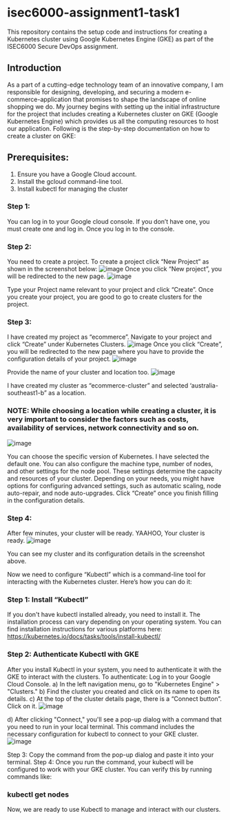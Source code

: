# isec6000-assignment1-task1
This repository contains the setup code and instructions for creating a Kubernetes cluster using Google Kubernetes Engine (GKE) as part of the ISEC6000 Secure DevOps assignment.

## Introduction
As a part of a cutting-edge technology team of an innovative company, I am responsible for designing, developing, and securing a modern e-commerce-application that promises to shape the landscape of online shopping we do. My journey begins with setting up the initial infrastructure for the project that includes creating a Kubernetes cluster on GKE (Google Kubernetes Engine) which provides us all the computing resources to host our application.
Following is the step-by-step documentation on how to create a cluster on GKE:
## Prerequisites:
1)	Ensure you have a Google Cloud account.
2)	Install the gcloud command-line tool.
3)	Install kubectl for managing the cluster
### Step 1:
You can log in to your Google cloud console. If you don’t have one, you must create one and log in. Once you log in to the console.
### Step 2: 
You need to create a project. To create a project click “New Project” as shown in the screenshot below:
![image](https://github.com/dahalapaar/isec6000-assignment1-task1/assets/112838370/26511642-7f83-4c78-a6d3-ad0ab43efc38)
Once you click “New project”, you will be redirected to the new page. 
![image](https://github.com/dahalapaar/isec6000-assignment1-task1/assets/112838370/ef22c7ca-9c2a-40d1-8f81-990b400110f4)
 
Type your Project name relevant to your project and click “Create”. Once you create your project, you are good to go to create clusters for the project.
### Step 3:
I have created my project as “ecommerce”. Navigate to your project and click “Create” under Kubernetes Clusters.
![image](https://github.com/dahalapaar/isec6000-assignment1-task1/assets/112838370/b6f98b25-6173-454e-86a3-d808e5153a92)
Once you click “Create”, you will be redirected to the new page where you have to provide the configuration details of your project.
![image](https://github.com/dahalapaar/isec6000-assignment1-task1/assets/112838370/76710ac5-3f4d-472c-9ebf-2a0add38ec89)

Provide the name of your cluster and location too.
![image](https://github.com/dahalapaar/isec6000-assignment1-task1/assets/112838370/be44265e-02f1-47cd-838e-f57f1f7e0ae5)
 
I have created my cluster as “ecommerce-cluster” and selected ‘australia-southeast1-b” as a location.
### NOTE: While choosing a location while creating a cluster, it is very important to consider the factors such as costs, availability of services, network connectivity and so on.

 ![image](https://github.com/dahalapaar/isec6000-assignment1-task1/assets/112838370/44509967-ed1a-45a4-b6ae-b9ce2b24c7db)

You can choose the specific version of Kubernetes. I have selected the default one. You can also configure the machine type, number of nodes, and other settings for the node pool. These settings determine the capacity and resources of your cluster. Depending on your needs, you might have options for configuring advanced settings, such as automatic scaling, node auto-repair, and node auto-upgrades.
Click “Create” once you finish filling in the configuration details.
### Step 4:
After few minutes, your cluster will be ready.
YAAHOO, Your cluster is ready.
![image](https://github.com/dahalapaar/isec6000-assignment1-task1/assets/112838370/b521b287-bdf5-4eb4-9f3a-8d5cad6b2db2)

 
You can see my cluster and its configuration details in the screenshot above. 

Now we need to configure “Kubectl” which is a command-line tool for interacting with the Kubernetes cluster. Here’s how you can do it:
### Step 1: Install “Kubectl”
If you don't have kubectl installed already, you need to install it. The installation process can vary depending on your operating system. You can find installation instructions for various platforms here: https://kubernetes.io/docs/tasks/tools/install-kubectl/ 
### Step 2: Authenticate Kubectl with GKE
After you install Kubectl in your system, you need to authenticate it with the GKE to interact with the clusters. To authenticate:
Log in to your Google Cloud Console.
a)	In the left navigation menu, go to "Kubernetes Engine" > "Clusters."
b)	Find the cluster you created and click on its name to open its details.
c)	At the top of the cluster details page, there is a “Connect button”. Click on it.
![image](https://github.com/dahalapaar/isec6000-assignment1-task1/assets/112838370/cedebc07-5797-48b1-8dfa-20921c3a4570)

d)	After clicking "Connect," you'll see a pop-up dialog with a command that you need to run in your local terminal. This command includes the necessary configuration for kubectl to connect to your GKE cluster.
 ![image](https://github.com/dahalapaar/isec6000-assignment1-task1/assets/112838370/7042931f-aeb9-4bb0-a4e2-95540998b6a2)

Step 3:
Copy the command from the pop-up dialog and paste it into your terminal.
Step 4:
Once you run the command, your kubectl will be configured to work with your GKE cluster. You can verify this by running commands like:
### kubectl get nodes
Now, we are ready to use Kubectl to manage and interact with our clusters.


